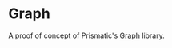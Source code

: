 Graph
=====

A proof of concept of Prismatic's
[Graph](https://github.com/Prismatic/plumbing) library.
